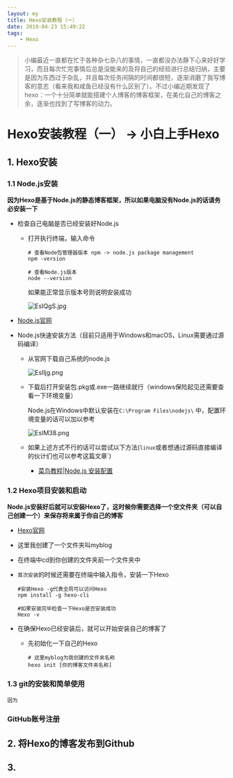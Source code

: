 ```yaml
---
layout: my
title: Hexo安装教程（一）
date: 2019-04-23 15:49:22
tags: 
	- Hexo
---
```


> 小编最近一直都在忙于各种杂七杂八的事情，一直都没办法静下心来好好学习，而且每次忙完事情后总是没能来的及将自己的经验进行总结归纳，主要是因为东西过于杂乱，并且每次任务间隔的时间都很短，逐渐消磨了我写博客的意志（看来我和咸鱼已经没有什么区别了）。不过小编近期发现了hexo：一个十分简单就能搭建个人博客的博客框架，在美化自己的博客之余，逐渐也找到了写博客的动力。



# Hexo安装教程（一） -> 小白上手Hexo

## 1. Hexo安装

### 1.1 Node.js安装

**因为Hexo是基于Node.js的静态博客框架，所以如果电脑没有Node.js的话请务必安装一下**

+ 检查自己电脑是否已经安装好Node.js

  + 打开执行终端，输入命令

    ```shell
    # 查看Node包管理器版本 npm -> node.js package management
    npm -version
    
    # 查看Node.js版本
    node --version
    ```

    如果能正常显示版本号则说明安装成功

    ![EsIQgS.jpg](https://s2.ax1x.com/2019/05/07/EsIQgS.jpg)

    

    

+ [Node.js官网](https://nodejs.org/zh-cn/download/)

+ Node.js快速安装方法（目前只适用于Windows和macOS，Linux需要通过源码编译）

  + 从官网下载自己系统的node.js

    ![EsIljg.png](https://s2.ax1x.com/2019/05/07/EsIljg.png)

  + 下载后打开安装包.pkg或.exe一路继续就行（windows保险起见还需要查看一下环境变量）

    Node.js在Windows中默认安装在`C:\Program Files\nodejs\` 中，配置环境变量的话可以加以参考

    ![EsIM38.png](https://s2.ax1x.com/2019/05/07/EsIM38.png)

  + 如果上述方式不行的话可以尝试以下方法(`linux`或者想通过源码直接编译的伙计们也可以参考这篇文章`)

    + [菜鸟教程|Node.js 安装配置](https://www.runoob.com/nodejs/nodejs-install-setup.html)

### 1.2 Hexo项目安装和启动

**Node.js安装好后就可以安装Hexo了，这时候你需要选择一个空文件夹（可以自己创建一个）来保存将来属于你自己的博客**

+ [Hexo官网](https://hexo.io/)

+ 这里我创建了一个文件夹叫myblog

+ 在终端中cd到你创建的文件夹前一个文件夹中

+ `首次安装`的时候还需要在终端中输入指令，安装一下Hexo

  ```shell
  #安装Hexo -g代表全局可以访问Hexo
  npm install -g hexo-cli
  
  #如果安装完毕检查一下Hexo是否安装成功
  Hexo -v
  ```

+ 在确保Hexo已经安装后，就可以开始安装自己的博客了

  + 先初始化一下自己的Hexo

    ```shell
    # 这里myblog为我创建的文件夹名称
    hexo init [你的博客文件夹名称]
    ```

    

### 1.3 git的安装和简单使用

`因为`



### GitHub账号注册

##  2. 将Hexo的博客发布到Github

##  3. 

